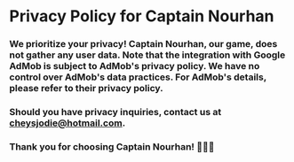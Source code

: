 # Privacy Policy for Captain Nourhan

### We prioritize your privacy! Captain Nourhan, our game, does not gather any user data. Note that the integration with Google AdMob is subject to AdMob's privacy policy. We have no control over AdMob's data practices. For AdMob's details, please refer to their privacy policy.

### Should you have privacy inquiries, contact us at cheysjodie@hotmail.com.

### Thank you for choosing Captain Nourhan! 🏴‍☠️🧩
